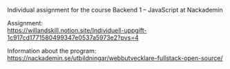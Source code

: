 Individual assignment for the course Backend 1 – JavaScript at Nackademin

Assignment:  
https://willandskill.notion.site/Individuell-uppgift-1c917cd1771580499347e0537a5973e2?pvs=4

Information about the program:  
https://nackademin.se/utbildningar/webbutvecklare-fullstack-open-source/

